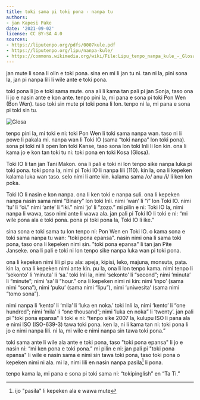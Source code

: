 ```yaml
---
title: toki sama pi toki pona - nanpa tu
authors:
- jan Kapesi Pake
date: '2021-09-02'
license: CC BY-SA 4.0
sources:
- https://liputenpo.org/pdfs/0007kule.pdf
- https://liputenpo.org/lipu/nanpa-kule/
- https://commons.wikimedia.org/wiki/File:Lipu_tenpo_nanpa_kule_-_Glosa.png
---
```


jan mute li sona li olin e toki pona. sina en mi li jan tu ni. tan ni la, pini sona la, jan pi nanpa lili li wile ante e toki pona.

toki pona li jo e toki sama mute. ona ali li kama tan pali pi jan Sonja, taso ona li jo e nasin ante e kon ante. tenpo pini la, mi pana e sona pi toki Pon Wen (Bon Wen). taso toki sin mute pi toki pona li lon. tenpo ni la, mi pana e sona pi toki sin tu.

![Glosa](https://upload.wikimedia.org/wikipedia/commons/3/33/Lipu_tenpo_nanpa_kule_-_Glosa.png)

tenpo pini la, mi toki e ni: toki Pon Wen li toki sama nanpa wan. taso ni li powe li pakala mi. nanpa wan li Toki IO (sama “toki nanpa” lon toki pona). sona pi toki ni li open lon toki Kanse, taso sona lon toki Inli li lon kin. ona li kama jo e kon tan toki tu ni: toki pona en toki Kosa (Glosa).

Toki IO li tan jan Tani Makon. ona li pali e toki ni lon tenpo sike nanpa luka pi toki pona. toki pona la, nimi pi Toki IO li nanpa lili (110). kin la, ona li kepeken kalama luka wan taso. selo nimi li ante kin. kalama sama /o/ anu /i/ li ken lon poka.

Toki IO li nasin e kon nanpa. ona li ken toki e nanpa suli. ona li kepeken nanpa nasin sama nimi “Binary” lon toki Inli. nimi ‘wan’ li “i” lon Toki IO. nimi ‘tu’ li “oi.” nimi ‘ante’ li “iki.” nimi ‘jo’ li “zozo.” mi pilin e ni: Toki IO la, nimi nanpa li wawa, taso nimi ante li wawa ala. jan pali pi Toki IO li toki e ni: “mi wile pona ala e toki pona. pona pi toki pona la, Toki IO li ike.”

sina sona e toki sama tu lon tenpo ni: Pon Wen en Toki IO. o kama sona e toki sama nanpa tu wan: "toki pona epansa". nasin nimi ona li sama toki pona, taso ona li kepeken nimi sin. "toki pona epansa" li tan jan Pite Janseke. ona li pali e toki ni lon tenpo sike nanpa luka wan pi toki pona.

ona li kepeken nimi lili pi pu ala: apeja, kipisi, leko, majuna, monsuta, pata. kin la, ona li kepeken nimi ante kin. pu la, ona li lon tenpo kama. nimi tenpo li ‘sekonto’ li ‘minuta’ li ‘sa.’ toki Inli la, nimi ‘sekonto’ li “second”; nimi ‘minuta’ li “minute”; nimi ‘sa’ li “hour.” ona li kepeken nimi ni kin: nimi ‘inpo’ (sama nimi “sona”), nimi ‘puku’ (sama nimi “lipu”), nimi ‘uniwesita’ (sama nimi “tomo sona”).

nimi nanpa li ‘kento’ li ‘mila’ li ‘luka en noka.’ toki Inli la, nimi ‘kento’ li “one hundred”; nimi ‘mila’ li “one thousand”; nimi ‘luka en noka” li ‘twenty’. jan pali pi "toki pona epansa" li toki e ni: “tenpo sike 2007 la, kulupu ISO li pana ala e nimi ISO (ISO-639-3) tawa toki pona. ken la, ni li kama tan ni: toki pona li jo e nimi nanpa lili. ni la, mi wile e nimi nanpa sin tawa toki pona.”

toki sama ante li wile ala ante e toki pona, taso "toki pona epansa" li jo e nasin ni: “mi ken pona e toki pona.” mi pilin e ni: jan pali pi "toki pona epansa" li wile e nasin sama e nimi sin tawa toki pona, taso toki pona o kepeken nimi ni ala. mi la, nimi lili en nasin nanpa pasila[^1] li pona.

[^1]: ijo "pasila" li kepeken ala e wawa mute

tenpo kama la, mi pana e sona pi toki sama ni: “tokipinglish” en “Ta Ti.”